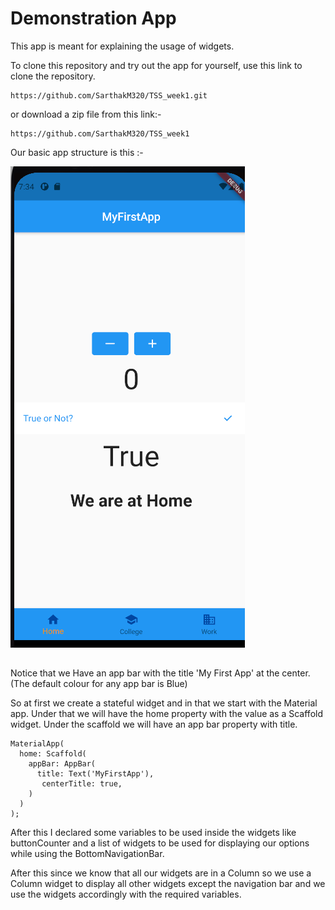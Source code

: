 # Demonstration App 

This app is meant for explaining the usage of widgets.

To clone this repository and try out the app for yourself, use this link to clone the repository. 

```
https://github.com/SarthakM320/TSS_week1.git
```

or download a zip file from this link:-
```
https://github.com/SarthakM320/TSS_week1
```

Our basic app structure is this :- 

<img src="app_structure.png">

## 

Notice that we Have an app bar with the title 'My First App' at the center. (The default colour for any app bar is Blue)

So at first we create a stateful widget and in that we start with the Material app. Under that we will have the home property with the value as a Scaffold widget.
Under the scaffold we will have an app bar property with title.

```
MaterialApp(
  home: Scaffold(
    appBar: AppBar(
      title: Text('MyFirstApp'),
       centerTitle: true,
    )
  )
);
```

After this I declared some variables to be used inside the widgets like buttonCounter and a list of widgets to be used for displaying our options while using the BottomNavigationBar.

After this since we know that all our widgets are in a Column so we use a Column widget to display all other widgets except the navigation bar and we use the widgets accordingly with the required variables.

